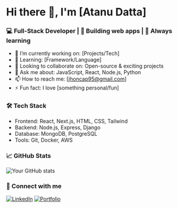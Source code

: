 # Hi there 👋, I'm [Atanu Datta]
### 💻 Full-Stack Developer | 🚀 Building web apps | 🌱 Always learning

- 🔭 I’m currently working on: [Projects/Tech]
- 🌱 Learning: [Framework/Language]
- 👯 Looking to collaborate on: Open-source & exciting projects
- 💬 Ask me about: JavaScript, React, Node.js, Python
- 📫 How to reach me: [jhoncap95@gmail.com]
- ⚡ Fun fact: I love [something personal/fun]

### 🛠️ Tech Stack
- Frontend: React, Next.js, HTML, CSS, Tailwind
- Backend: Node.js, Express, Django
- Database: MongoDB, PostgreSQL
- Tools: Git, Docker, AWS

### 📈 GitHub Stats
![Your GitHub stats](https://github-readme-stats.vercel.app/api?username=YourUsername&show_icons=true&theme=radical)

### 🔗 Connect with me
[![LinkedIn](https://img.shields.io/badge/LinkedIn-blue?style=for-the-badge&logo=linkedin)](https://linkedin.com/in/yourprofile)
[![Portfolio](https://img.shields.io/badge/Portfolio-000?style=for-the-badge&logo=firefox)](https://portfolio-me-nljz.vercel.app)
